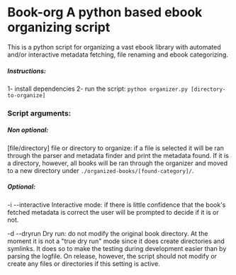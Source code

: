 # Book-org A python based ebook organizing script

This is a python script for organizing a vast ebook library with automated and/or interactive metadata fetching, file renaming and ebook categorizing.

##### Instructions:

1- install dependencies
2- run the script: `python organizer.py [directory-to-organize]`

### Script arguments:

##### Non optional:

[file/directory]      file or directory to organize: if a file is selected it will be ran through the parser and metadata finder and print the metadata found. If it is a directory, however, all books will be ran through the organizer and moved to a new directory under `./organized-books/[found-category]/`.

##### Optional:

-i    --interactive    Interactive mode: if there is little confidence that the book's fetched metadata is correct the user will be prompted to decide if it is or not.

-d    --dryrun         Dry run: do not modify the original book directory. At the moment it is not a "true dry run" mode since it does create directories and symlinks. It does so to make the testing during development easier than by parsing the logfile. On release, however, the script should not modify or create any files or directories if this setting is active.


